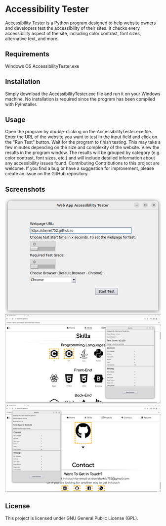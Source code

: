 # Accessibility Tester
Accessibility Tester is a Python program designed to help website owners and developers test the accessibility of their sites. It checks every accessibility aspect of the site, including color contrast, font sizes, alternative text, and more.

## Requirements
Windows OS
AccessibilityTester.exe
## Installation
Simply download the AccessibilityTester.exe file and run it on your Windows machine. No installation is required since the program has been compiled with PyInstaller.

## Usage
Open the program by double-clicking on the AccessibilityTester.exe file.
Enter the URL of the website you want to test in the input field and click on the "Run Test" button.
Wait for the program to finish testing. This may take a few minutes depending on the size and complexity of the website.
View the results in the program window. The results will be grouped by category (e.g. color contrast, font sizes, etc.) and will include detailed information about any accessibility issues found.
Contributing
Contributions to this project are welcome. If you find a bug or have a suggestion for improvement, please create an issue on the GitHub repository.

## Screenshots
![project-screenshot-1](https://github.com/daniel752/Accessibility-Tester/blob/main/images/screenshot-1.png?raw=true)
![project-screenshot-2](https://github.com/daniel752/Accessibility-Tester/blob/main/images/screenshot-2.png?raw=true)
![project-screenshot-3](https://github.com/daniel752/Accessibility-Tester/blob/main/images/screenshot-3.png?raw=true)

## License
This project is licensed under GNU General Public License (GPL).
